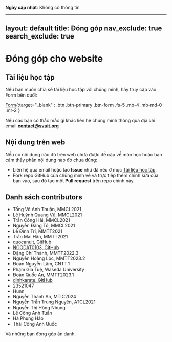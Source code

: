 **Ngày cập nhật**: Không có thông tin

---
layout: default
title: Đóng góp
nav_exclude: true
search_exclude: true
---

# Đóng góp cho website

## Tài liệu học tập

Nếu bạn muốn chia sẻ tài liệu học tập với chúng mình, hãy truy cập vào Form bên dưới:

[Form](https://link.svuit.org/submit){:target="_blank" : .btn .btn-primary .btn-form .fs-5 .mb-4 .mb-md-0 .mr-2 }
<!-- [Danh sách tài liệu đóng góp](https://docs.google.com/spreadsheets/d/1arPrQDmujnKIvUaC648NmCt7dFkma7LitG9WyGt7t9M/edit?usp=sharing){:target="_blank" : .btn .btn-primary .fs-5 .mb-4 .mb-md-0 .mr-2 } -->

Nếu các bạn có thắc mắc gì khác liên hệ chúng mình thông qua địa chỉ email **contact@svuit.org**

## Nội dung trên web

Nếu có nội dung nào đó trên web chưa được đề cập về môn học hoặc bạn cảm thấy phần nội dung nào đó chưa đúng:

- Liên hệ qua email hoặc tạo **Issue** như đã nêu ở mục [Tài liệu học tập](#tài-liệu-học-tập).
- Fork repo GitHub của chúng mình về và trực tiếp thêm chỉnh sửa của bạn vào, sau đó tạo một **Pull request** trên repo chính này.

## Danh sách contributors

- Tống Võ Anh Thuận, MMCL2021
- Lê Huỳnh Quang Vũ, MMCL2021
- Trần Công Hải, MMCL2021
- Nguyễn Đăng Tố, MMCL2021
- Lê Đình Trí, MMTT2021
- Trần Mai Hân, MMTT2021
- [quocanuit, GitHub](https://github.com/SVUIT/mmtt/issues/30)
- [NGODAT0103, GitHub](https://github.com/SVUIT/mmtt/issues/31)
- Đặng Chí Thành, MMTT2022.3
- Nguyễn Hoàng Lộc, MMTT2023.2
- Đoàn Nguyễn Lâm, CNTT.1
- Phạm Gia Tuệ, Waseda University 
- Đoàn Quốc An, MMTT2023.1
- [dinhkarate, GitHub](https://github.com/SVUIT/mmtt/pull/142)
- 23521047
- Hunn
- Nguyễn Thành An, MTIC2024
- Nguyễn Trần Trung Nguyên, ATCL2021
- Nguyễn Thị Hồng Nhung
- Lê Công Anh Tuấn
- Hà Phụng Hảo
- Thái Công Anh Quốc

Và những bạn đóng góp ẩn danh.
